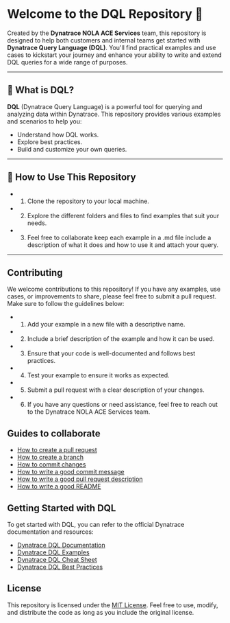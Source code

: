 # Welcome to the DQL Repository 👋

Created by the **Dynatrace NOLA ACE Services** team, this repository is designed to help both customers and internal teams get started with **Dynatrace Query Language (DQL)**. You'll find practical examples and use cases to kickstart your journey and enhance your ability to write and extend DQL queries for a wide range of purposes.

---

## 📌 What is DQL?

**DQL** (Dynatrace Query Language) is a powerful tool for querying and analyzing data within Dynatrace. This repository provides various examples and scenarios to help you:
- Understand how DQL works.
- Explore best practices.
- Build and customize your own queries.

---

## 🚀 How to Use This Repository
- 1. Clone the repository to your local machine.
- 2. Explore the different folders and files to find examples that suit your needs.
- 3. Feel free to collaborate keep each example in a .md file include a description of what it does and how to use it and attach your query.

---

## Contributing
We welcome contributions to this repository! If you have any examples, use cases, or improvements to share, please feel free to submit a pull request. Make sure to follow the guidelines below:
- 1. Add your example in a new file with a descriptive name.
- 2. Include a brief description of the example and how it can be used.
- 3. Ensure that your code is well-documented and follows best practices.
- 4. Test your example to ensure it works as expected.
- 5. Submit a pull request with a clear description of your changes.
- 6. If you have any questions or need assistance, feel free to reach out to the Dynatrace NOLA ACE Services team.
  

## Guides to collaborate
- [How to create a pull request](https://docs.github.com/en/pull-requests/collaborating-with-pull-requests/creating-a-pull-request)
- [How to create a branch](https://docs.github.com/en/get-started/using-git/creating-and-deleting-branches-within-your-repository)
- [How to commit changes](https://docs.github.com/en/get-started/using-git/managing-changes-in-a-pull-request)
- [How to write a good commit message](https://chris.beams.io/posts/git-commit/)
- [How to write a good pull request description](https://www.freecodecamp.org/news/how-to-write-a-good-pull-request-description/)
- [How to write a good README](https://www.makeareadme.com/)

## Getting Started with DQL
To get started with DQL, you can refer to the official Dynatrace documentation and resources:
- [Dynatrace DQL Documentation](https://www.dynatrace.com/support/help/how-to-use-dynatrace/dql/)
- [Dynatrace DQL Examples](https://www.dynatrace.com/support/help/how-to-use-dynatrace/dql/examples/)
- [Dynatrace DQL Cheat Sheet](https://www.dynatrace.com/support/help/how-to-use-dynatrace/dql/cheat-sheet/)
- [Dynatrace DQL Best Practices](https://www.dynatrace.com/support/help/how-to-use-dynatrace/dql/best-practices/)

## License
This repository is licensed under the [MIT License](LICENSE). Feel free to use, modify, and distribute the code as long as you include the original license.
